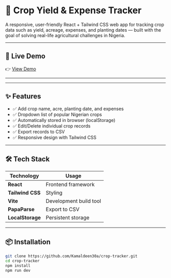 # 🌾 Crop Yield & Expense Tracker

A responsive, user-friendly React + Tailwind CSS web app for tracking crop data such as yield, acreage, expenses, and planting dates — built with the goal of solving real-life agricultural challenges in Nigeria.

---

## 🚀 Live Demo

👉 [View Demo](https://crop-tracker-2v8u.vercel.app/)  


---

---

## ✨ Features

- ✅ Add crop name, acre, planting date, and expenses
- ✅ Dropdown list of popular Nigerian crops
- ✅ Automatically stored in browser (localStorage)
- ✅ Edit/Delete individual crop records
- ✅ Export records to CSV
- ✅ Responsive design with Tailwind CSS

---

## 🛠️ Tech Stack

| Technology | Usage |
|------------|-------|
| **React** | Frontend framework |
| **Tailwind CSS** | Styling |
| **Vite** | Development build tool |
| **PapaParse** | Export to CSV |
| **LocalStorage** | Persistent storage |

---

## 📦 Installation

```bash
git clone https://github.com/Kamaldeen30a/crop-tracker.git
cd crop-tracker
npm install
npm run dev
